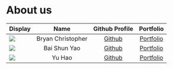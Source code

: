# About us

Display |     Name     |             Github Profile              | Portfolio
--------|:------------:|:---------------------------------------:|:---------:
![](https://via.placeholder.com/100.png?text=Photo) | Bryan Christopher | [Github](https://github.com/Bryan-BC) | [Portfolio](docs/team/bryanchristopher.md)
![](https://via.placeholder.com/100.png?text=Photo) | Bai Shun Yao | [Github](https://github.com/shunyao643) | [Portfolio](docs/team/shunyao.md)
![](https://via.placeholder.com/100.png?text=Photo) | Yu Hao | [Github](https://github.com/yuhaochua) | [Portfolio](docs/team/yuhao.md)
